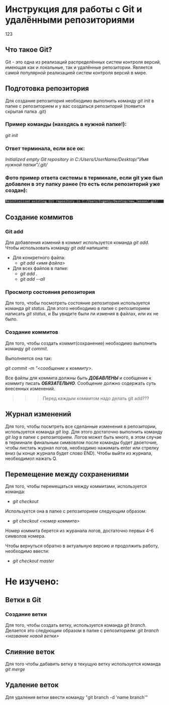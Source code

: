 # Инструкция для работы с Git и удалёнными репозиториями
123
## Что такое Git?
Git - это одна из реализаций распределённых систем контроля версий, имеющая как и локальные, так и удалённые репозитории. Является самой популярной реализацией систем контроля версий в мире.
## Подготовка репозитория
Для создание репозитория необходимо выполнить команду *git init*  в папке с репозиторием и у вас создаться репозиторий (появится скрытая папка .git)
### Пример команды (находясь в нужной папке!):
*git init*
### Ответ терминала, если все ок:
*Initialized empty Git repository in C:/Users/UserName/Desktop/"Имя нужной папки"/.git/*

### Фото пример ответа системы в терминале, если git уже был добавлен в эту папку ранее (то есть если репозиторий уже создан):

![<Reinitialized existing Git repository in C:/Users/Evgeniy/Desktop/new_lesson/.git/>](<1.jpg>)

## Создание коммитов

### Git add
Для добавления измений в коммит используется команда *git add*. Чтобы использовать команду *git add* напишите:
* Для конкретного файла:
  * *git add <имя файла>* 
* Для всех файлов в папке:
  * *git add .*
  * *git add --all*

### Просмотр состояния репозитория
Для того, чтобы посмотреть состояние репозитория используется команда *git status*. Для этого необходимо в папке с репозиторием написать *git status*, и Вы увидите были ли измения в файлах, или их не было.

### Создание коммитов
Для того, чтобы создать коммит(сохранение) необходимо выполнить команду *git commit*. 

Выполняется она так: 

*git commit -m "<сообщение к коммиту>*. 

Все файлы для коммита должны быть ***ДОБАВЛЕНЫ*** и сообщение к коммиту писать ***ОБЯЗАТЕЛЬНО***.  Сообщение должно содержать суть внесенных изменений. 

>>>Перед каждым коммитом надо делать git add???

## Журнал изменений
Для того, чтобы посмтреть все сделанные изменения в репозитории, используется команда *git log*. Для этого достаточно выполнить команду *git log* в папке с репозиторием. Логов может быть много, в этом случае в терминале финальным симвовлом после команды будет двоеточие, чтобы листать журнал логов, необходимо нажимать enter или стрелку вниз (ы конце журнала будет слово END). Чтобы выйти из журнала, необходимол нажать Q.

## Перемещение между сохранениями
Для того, чтобы перемещаться между коммитами, используется команда: 

* *git checkout*

Используется она в папке с репозиторием следующим образом:
 
* *git checkout <номер коммита>*

Номер коммита берется из журанала логов, достаточно первых 4-6 символов номера.

Чтобы вернуться обратно в актуальную версию и продолжить работу, необходимо ввести:

* *git checkout master*

# Не изучено:

## Ветки в Git

### Создание ветки

Для того, чтобы создать ветку, используется команда *git branch*. Делается это следующим образом в папке с репозиторием: *git branch <название новой ветки>*

## Слияние веток

Для того чтобы дабавить ветку в текущую ветку используется команда *git merge <name branch>*

## Удаление веток
Для удаления ветки ввести команду "git branch -d 'name branch'"